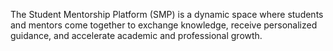 The Student Mentorship Platform (SMP) is a dynamic space where students and mentors come together to exchange knowledge, receive personalized guidance, and accelerate academic and professional growth.
